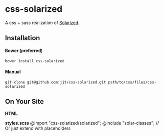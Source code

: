 # css-solarized

A css + sass realization of [Solarized](http://ethanschoonover.com/solarized).

## Installation

#### Bower (preferred)

    bower install css-solarized

#### Manual

    git clone git@github.com:jjt/css-solarized.git path/to/css/files/css-solarized

## On Your Site

**HTML**
    <link rel="stylesheet" href="path/to/css-solarized.css" />


**styles.scss**
    @import "css-solarized/solarized";
    @include "solar-classes";
    // Or just extend with placeholders
